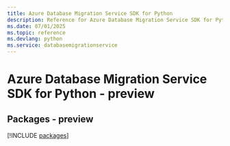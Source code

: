 ```yaml
---
title: Azure Database Migration Service SDK for Python
description: Reference for Azure Database Migration Service SDK for Python
ms.date: 07/01/2025
ms.topic: reference
ms.devlang: python
ms.service: databasemigrationservice
---
```

# Azure Database Migration Service SDK for Python - preview
## Packages - preview
[!INCLUDE [packages](database-migration-service-index.md)]